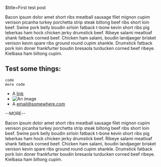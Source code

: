 $title=First test post

Bacon ipsum dolor amet short ribs meatball sausage filet mignon cupim venison picanha turkey porchetta strip steak biltong beef ribs short loin beef. Swine pork belly boudin sirloin fatback t-bone kevin short ribs pig leberkas ham hock chicken jerky drumstick beef. Ribeye salami meatloaf shank fatback corned beef. Chicken ham salami, boudin landjaeger brisket venison kevin spare ribs ground round cupim shankle. Drumstick fatback pork loin doner frankfurter boudin bresaola turducken corned beef ribeye. Kielbasa ham biltong cupim.

## Test some things:

    code
    more code

+ A [link](http://google.com)
+ ![An image](/path/to/img.jpg)
+ A <email@somewhere.com>

--MORE--

Bacon ipsum dolor amet short ribs meatball sausage filet mignon cupim venison picanha turkey porchetta strip steak biltong beef ribs short loin beef. Swine pork belly boudin sirloin fatback t-bone kevin short ribs pig leberkas ham hock chicken jerky drumstick beef. Ribeye salami meatloaf shank fatback corned beef. Chicken ham salami, boudin landjaeger brisket venison kevin spare ribs ground round cupim shankle. Drumstick fatback pork loin doner frankfurter boudin bresaola turducken corned beef ribeye. Kielbasa ham biltong cupim.
